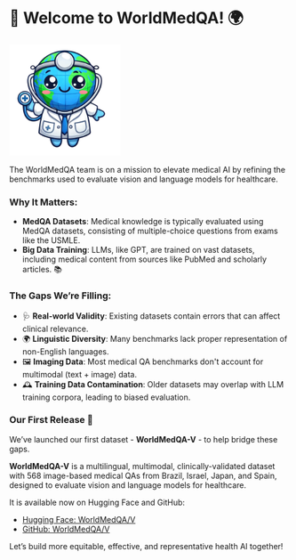 # 👋 Welcome to WorldMedQA! 🌍

<img src="logo.png" alt="worldmedqa_logo" width="200"/>

The WorldMedQA team is on a mission to elevate medical AI by refining the benchmarks used to evaluate vision and language models for healthcare.

### Why It Matters:
- **MedQA Datasets**: Medical knowledge is typically evaluated using MedQA datasets, consisting of multiple-choice questions from exams like the USMLE.
- **Big Data Training**: LLMs, like GPT, are trained on vast datasets, including medical content from sources like PubMed and scholarly articles. 📚

### The Gaps We’re Filling:
- 🩺 **Real-world Validity**: Existing datasets contain errors that can affect clinical relevance.
- 🌍 **Linguistic Diversity**: Many benchmarks lack proper representation of non-English languages.
- 🖼️ **Imaging Data**: Most medical QA benchmarks don't account for multimodal (text + image) data.
- 🕰️ **Training Data Contamination**: Older datasets may overlap with LLM training corpora, leading to biased evaluation.

### Our First Release 🚀
We’ve launched our first dataset - **WorldMedQA-V** - to help bridge these gaps.

**WorldMedQA-V** is a multilingual, multimodal, clinically-validated dataset with 568 image-based medical QAs from Brazil, Israel, Japan, and Spain,
designed to evaluate vision and language models for healthcare.

It is available now on Hugging Face and GitHub:
- [Hugging Face: WorldMedQA/V](https://huggingface.co/datasets/WorldMedQA/V/)
- [GitHub: WorldMedQA/V](https://github.com/WorldMedQA/V)

Let’s build more equitable, effective, and representative health AI together!
